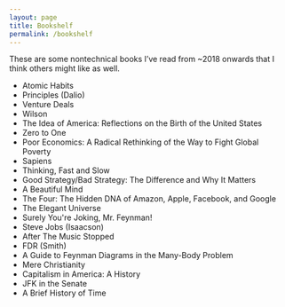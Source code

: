 ```yaml
---
layout: page
title: Bookshelf
permalink: /bookshelf
---
```



These are some nontechnical books I’ve read from ~2018 onwards that I think others might like as well.

* Atomic Habits
* Principles (Dalio)
* Venture Deals
* Wilson
* The Idea of America: Reflections on the Birth of the United States
* Zero to One
* Poor Economics: A Radical Rethinking of the Way to Fight Global Poverty
* Sapiens
* Thinking, Fast and Slow
* Good Strategy/Bad Strategy: The Difference and Why It Matters
* A Beautiful Mind
* The Four: The Hidden DNA of Amazon, Apple, Facebook, and Google
* The Elegant Universe
* Surely You're Joking, Mr. Feynman!
* Steve Jobs (Isaacson)
* After The Music Stopped
* FDR (Smith)
* A Guide to Feynman Diagrams in the Many-Body Problem
* Mere Christianity
* Capitalism in America: A History
* JFK in the Senate
* A Brief History of Time
